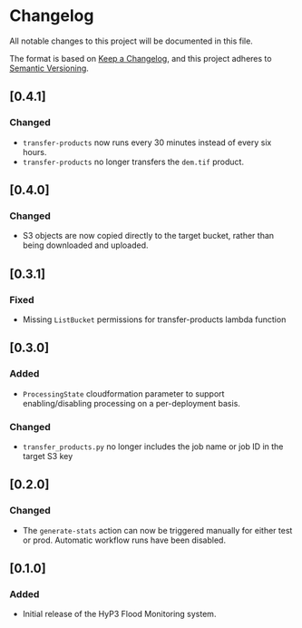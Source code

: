 # Changelog
All notable changes to this project will be documented in this file.

The format is based on [Keep a Changelog](https://keepachangelog.com/en/1.0.0/),
and this project adheres to [Semantic Versioning](https://semver.org/spec/v2.0.0.html).

## [0.4.1]
### Changed
- `transfer-products` now runs every 30 minutes instead of every six hours.
- `transfer-products` no longer transfers the `dem.tif` product.

## [0.4.0]
### Changed
- S3 objects are now copied directly to the target bucket, rather than being downloaded and uploaded.

## [0.3.1]
### Fixed
- Missing `ListBucket` permissions for transfer-products lambda function

## [0.3.0]
### Added
- `ProcessingState` cloudformation parameter to support enabling/disabling processing on a per-deployment basis.
### Changed
- `transfer_products.py` no longer includes the job name or job ID in the target S3 key

## [0.2.0]
### Changed
- The `generate-stats` action can now be triggered manually for either test or prod. Automatic workflow
  runs have been disabled.

## [0.1.0]
### Added
- Initial release of the HyP3 Flood Monitoring system.

